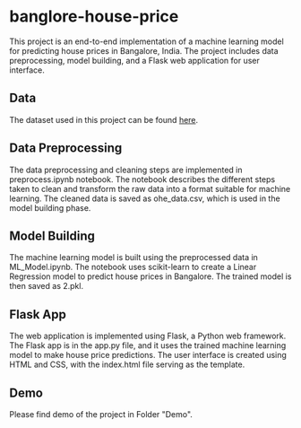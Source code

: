 # banglore-house-price
This project is an end-to-end implementation of a machine learning model for predicting house prices in Bangalore, India. The project includes data preprocessing, model building, and a Flask web application for user interface.
<h2>Data</h2>
	<p>The dataset used in this project can be found <a href="https://www.kaggle.com/amitabhajoy/bengaluru-house-price-data">here</a>.</p>

<h2>Data Preprocessing</h2>
The data preprocessing and cleaning steps are implemented in preprocess.ipynb notebook. The notebook describes the different steps taken to clean and transform the raw data into a format suitable for machine learning. The cleaned data is saved as ohe_data.csv, which is used in the model building phase.

<h2>Model Building</h2>
The machine learning model is built using the preprocessed data in ML_Model.ipynb. The notebook uses scikit-learn to create a Linear Regression model to predict house prices in Bangalore. The trained model is then saved as 2.pkl.

<h2>Flask App</h2>
The web application is implemented using Flask, a Python web framework. The Flask app is in the app.py file, and it uses the trained machine learning model to make house price predictions. The user interface is created using HTML and CSS, with the index.html file serving as the template.

<h2>Demo</h2>
Please find demo of the project in Folder "Demo".

